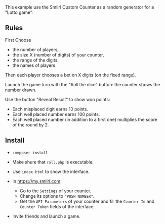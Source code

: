 
This example use the Smiirl Custom Counter as a random generator for a "Lotto game":

## Rules ##
First Choose 
- the number of players, 
- the size X (number of digits) of your counter, 
- the range of the digits.
- the names of players

Then each player chooses a bet on X digits (on the fixed range).

Launch the game turn with the "Roll the dice" button: 
the counter shows the number drawn.

Use the button "Reveal Result" to show won points:

- Each misplaced digit earns 10 points.
- Each well placed number earns 100 points.
- Each well placed number (in addition to a first one) multiplies the score of the round by 2.




## Install
- ```
  composer install
  ```
- Make shure that `roll.php` is executable.
- Use `index.html` to show the interface.
- In https://my.smiirl.com:
    - Go to the `Settings` of your counter.
    - Change its options to `"PUSH NUMBER"`. 
    - Get the `API Parameters` of your counter 
    and fill the `Counter Id` and `Counter Token` fields of the interface.  

- Invite friends and launch a game.
 
